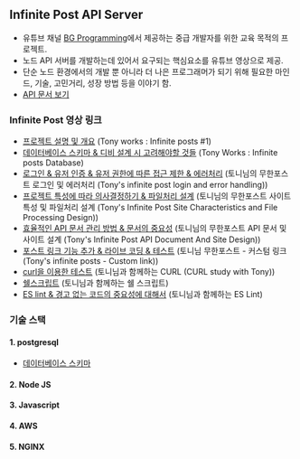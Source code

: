 ## Infinite Post API Server

- 유튜브 채널 [BG Programming](https://www.youtube.com/channel/UCVLat88v4HcUbrXzpUfAPEQ "BG Programming")에서 제공하는 중급 개발자를 위한 교육 목적의 프로젝트.
- 노드 API 서버를 개발하는데 있어서 요구되는 핵심요소를 유튜브 영상으로 제공.
- 단순 노드 환경에서의 개발 뿐 아니라 더 나은 프로그래머가 되기 위해 필요한 마인드, 기술, 고민거리, 성장 방법 등을 이야기 함.
- [API 문서 보기](https://bgprogramming.com/api-docs/ "API 문서 보기")

### Infinite Post 영상 링크

- [프로젝트 설명 및 개요](https://www.youtube.com/watch?v=t39B2VztOCE "프로젝트 설명 및 개요") (Tony works : Infinite posts #1)
- [데이터베이스 스키마 & 디비 설계 시 고려해야할 것들](http://https://www.youtube.com/watch?v=9b0CDKPkkCQ&t=1023s "데이터베이스 스키마") (Tony Works : Infinite posts Database)
- [로그인 & 유저 인증 & 유저 권한에 따른 접근 제한 & 에러처리](https://www.youtube.com/watch?v=zE-vTaJqqoU "로그인 & 유저 인증 & 유저 권한에 따른 접근 제한 & 에러처리") (토니님의 무한포스트 로그인 및 에러처리 (Tony's infinite post login and error handling))
- [프로젝트 특성에 따라 의사결정하기 & 파일처리 설계](https://github.com/BG-Programming/infinite-post-api-server "프로젝트 특성 따라 의사결정하기 & 파일처리 설계") (토니님의 무한포스트 사이트 특성 및 파일처리 설계 (Tony's Infinite Post Site Characteristics and File Processing Design))
- [효율적인 API 문서 관리 방법 & 문서의 중요성](http://https://www.youtube.com/watch?v=nLweokJSI8w&t=3242s "효율적인 API 문서 관리 방법 & 문서의 중요성") (토니님의 무한포스트 API 문서 및 사이트 설계 (Tony's Infinite Post API Document And Site Design))
- [포스트 링크 기능 추가 & 라이브 코딩 & 테스트](https://www.youtube.com/watch?v=E9QAvJEAvqg "기능 추가 & 라이브 코딩 & 테스트") (토니님 무한포스트 - 커스텀 링크 (Tony's infinite posts - Custom link))
- [curl을 이용한 테스트](https://www.youtube.com/watch?v=mpTBtKdM_4g&t=1665s "curl을 이용한 테스트") (토니님과 함께하는 CURL (CURL study with Tony))
- [쉘스크립트](https://www.youtube.com/watch?v=1_jMl-mLTcs&t=773s "쉘스크립트") (토니님과 함께하는 쉘 스크립트)
- [ES lint & 경고 없는 코드의 중요성에 대해서](https://www.youtube.com/watch?v=swBovU5ykuc&t=436s "ES lint & 경고 없는 코드의 중요성에 대해서") (토니님과 함께하는 ES Lint)


### 기술 스택

#### 1. postgresql
- [데이터베이스 스키마](https://github.com/BG-Programming/infinite-post-api-server/blob/main/sqls/create-tables.sql "데이터베이스 스키마")

#### 2. Node JS

#### 3. Javascript

#### 4. AWS

#### 5. NGINX
